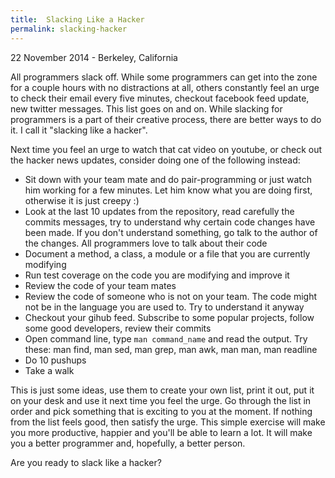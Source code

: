 ```yaml
---
title:  Slacking Like a Hacker
permalink: slacking-hacker
---
```

<p class="meta">22 November 2014 - Berkeley, California</p>

All programmers slack off. While some programmers can get into the zone for a couple hours with no distractions at all,
others constantly feel an urge to check their email every five minutes, checkout facebook feed update, new twitter messages. This
list goes on and on. While slacking for programmers is a part of their creative process, there are better ways to do it.
I call it "slacking like a hacker".

Next time you feel an urge to watch that cat video on youtube, or check out the hacker news updates,
consider doing one of the following instead:

* Sit down with your team mate and do pair-programming or just watch him working for a few minutes. Let him know
what you are doing first, otherwise it is just creepy :)
* Look at the last 10 updates from the repository, read carefully the commits messages, try to understand why certain
code changes have been made. If you don't understand something, go talk to the author of the changes. All programmers
love to talk about their code
* Document a method, a class, a module or a file that you are currently modifying
* Run test coverage on the code you are modifying and improve it
* Review the code of your team mates
* Review the code of someone who is not on your team. The code might not be in the language you are used to. Try to
understand it anyway
* Checkout your gihub feed. Subscribe to some popular projects, follow some good developers, review their commits
* Open command line, type `man command_name` and read the output. Try these: man find, man sed, man grep,
man awk, man man, man readline
* Do 10 pushups
* Take a walk

This is just some ideas, use them to create your own list, print it out, put it on your desk and use it next time you feel
the urge. Go through the list in order and pick something that is exciting to you at the moment. If nothing from the list
feels good, then satisfy the urge. This simple exercise will make you more productive, happier and you'll be able to learn a lot.
It will make you a better programmer and, hopefully, a better person.

Are you ready to slack like a hacker?







